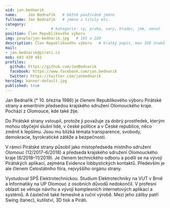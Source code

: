 ```yaml
---
uid: jan.bednarik
name:     Jan Bednařík   # běžně používáné jméno
fullname: Jan Bednařík   # jméno s tituly etc.
category:
-                   # kategorie: rp, praha, vary, hradec, jmk, senat
position: Člen Republikového výboru
img: people/jan-bednarik.jpg   # 165 x 220
description: Člen Republikového výboru   # kratký popis, max 160 znaků
mail: 
- jan.bednarik@pirati.cz
mob: 603 439 481
profiles:
  github: https://github.com/JanBednarik
  facebook: https://www.facebook.com/jan.bednarik
  twitter: https://twitter.com/janbednarik
heroImg: banner-default.jpg
published: true
---
```

Jan Bednařík (* 10. března 1986) je členem Republikového výboru Pirátské strany a emeritním předsedou krajského sdružení Olomouckého kraje. Pochází z Olomouce, kde také žije.

Do Pirátské strany vstoupil, protože ji považuje za dobrý prostředek, kterým mohou obyčejní slušní lidé, v české politice a v České republice, něco změnit k lepšímu. Jsou mu blízká témata transparence, svobody, demokracie, byrokratické zátěže a bezpečnosti.

V rámci Pirátské strany působil jako místopředseda místního sdružení Olomouc (12/2017–6/2018) a předseda krajského sdružení Olomouckého kraje (6/2018–11/2019). Je členem technického odboru a podílí se na vývoji Pirátských aplikací, zejména Evidence lobbystických kontaktů. Především je ale členem Celostátního fóra, nejvyššího orgánu strany.

Vystudoval SPŠ Elektrotechnickou. Studium Elektrotechniky na VUT v Brně a Informatiky na UP Olomouc z osobních důvodů nedokončil. V profesní oblasti se věnuje návrhu a vývoji komplexních internetových aplikací a systémů. A částečně také řemeslné a ruční výrobě. Mezi jeho záliby patří Swing (tanec), kutilství, 3D tisk a Piráti.
